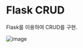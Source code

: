 ﻿# Flask CRUD
Flask를 이용하여 CRUD를 구현.

![image](https://user-images.githubusercontent.com/105417063/230647405-b91ec2fe-f740-4c1c-b34f-ee010cdcc6a1.png)
